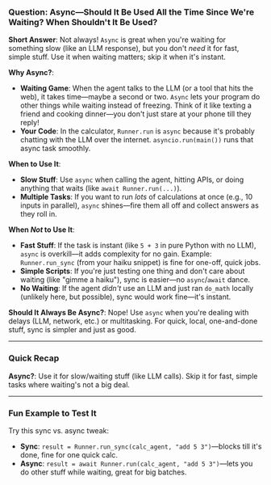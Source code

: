 ### Question: Async—Should It Be Used All the Time Since We're Waiting? When Shouldn't It Be Used?
**Short Answer**: Not always! `Async` is great when you're waiting for something slow (like an LLM response), but you don't *need* it for fast, simple stuff. Use it when waiting matters; skip it when it's instant.

**Why Async?**:

- **Waiting Game**: When the agent talks to the LLM (or a tool that hits the web), it takes time—maybe a second or two. `Async` lets your program do other things while waiting instead of freezing. Think of it like texting a friend and cooking dinner—you don't just stare at your phone till they reply!
- **Your Code**: In the calculator, `Runner.run` is `async` because it's probably chatting with the LLM over the internet. `asyncio.run(main())` runs that async task smoothly.

**When to Use It**:

- **Slow Stuff**: Use `async` when calling the agent, hitting APIs, or doing anything that waits (like `await Runner.run(...)`).
- **Multiple Tasks**: If you want to run *lots* of calculations at once (e.g., 10 inputs in parallel), `async` shines—fire them all off and collect answers as they roll in.

**When *Not* to Use It**:

- **Fast Stuff**: If the task is instant (like `5 + 3` in pure Python with no LLM), `async` is overkill—it adds complexity for no gain. Example: `Runner.run_sync` (from your haiku snippet) is fine for one-off, quick jobs.
- **Simple Scripts**: If you're just testing one thing and don't care about waiting (like "gimme a haiku"), sync is easier—no `async`/`await` dance.
- **No Waiting**: If the agent *didn't* use an LLM and just ran `do_math` locally (unlikely here, but possible), sync would work fine—it's instant.

**Should It Always Be Async?**: Nope! Use `async` when you're dealing with delays (LLM, network, etc.) or multitasking. For quick, local, one-and-done stuff, sync is simpler and just as good.

---

### **Quick Recap**

**Async?**: Use it for slow/waiting stuff (like LLM calls). Skip it for fast, simple tasks where waiting's not a big deal.

---

### **Fun Example to Test It**
Try this sync vs. async tweak:

- **Sync**: `result = Runner.run_sync(calc_agent, "add 5 3")`—blocks till it's done, fine for one quick calc.
- **Async**: `result = await Runner.run(calc_agent, "add 5 3")`—lets you do other stuff while waiting, great for big batches.

<br>
